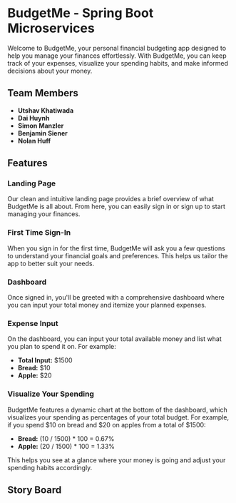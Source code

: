 # BudgetMe - Spring Boot Microservices

Welcome to BudgetMe, your personal financial budgeting app designed to help you manage your finances effortlessly. With BudgetMe, you can keep track of your expenses, visualize your spending habits, and make informed decisions about your money.

## Team Members
- **Utshav Khatiwada**
- **Dai Huynh**
- **Simon Manzler**
- **Benjamin Siener**
- **Nolan Huff**

## Features

### Landing Page
Our clean and intuitive landing page provides a brief overview of what BudgetMe is all about. From here, you can easily sign in or sign up to start managing your finances.

### First Time Sign-In
When you sign in for the first time, BudgetMe will ask you a few questions to understand your financial goals and preferences. This helps us tailor the app to better suit your needs.

### Dashboard
Once signed in, you'll be greeted with a comprehensive dashboard where you can input your total money and itemize your planned expenses.

### Expense Input
On the dashboard, you can input your total available money and list what you plan to spend it on. For example:
- **Total Input:** $1500
- **Bread:** $10
- **Apple:** $20

### Visualize Your Spending
BudgetMe features a dynamic chart at the bottom of the dashboard, which visualizes your spending as percentages of your total budget. For example, if you spend $10 on bread and $20 on apples from a total of $1500:
- **Bread:** (10 / 1500) * 100 = 0.67%
- **Apple:** (20 / 1500) * 100 = 1.33%

This helps you see at a glance where your money is going and adjust your spending habits accordingly.

## Story Board
